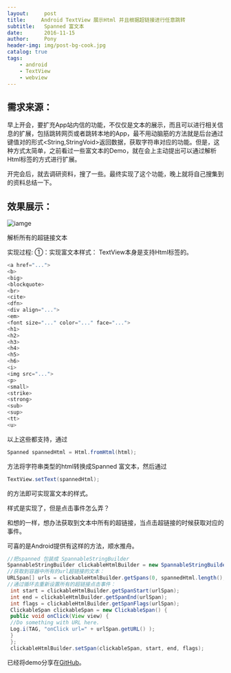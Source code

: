 ```yaml
---
layout:     post
title:     Android TextView 展示Html 并且根据超链接进行任意跳转
subtitle:   Spanned 富文本
date:       2016-11-15
author:     Pony
header-img: img/post-bg-cook.jpg
catalog: true
tags:
    - android
    - TextView
    - webview
---
```


## 需求来源：
早上开会，要扩充App站内信的功能，不仅仅是文本的展示，而且可以进行相关信息的扩展，包括跳转网页或者跳转本地的App，最不用动脑筋的方法就是后台通过键值对的形式<String,StringVoid>返回数据，获取字符串对应的功能。但是，这种方式太简单，之前看过一些富文本的Demo，就在会上主动提出可以通过解析Html标签的方式进行扩展。

开完会后，就去调研资料，搜了一些。最终实现了这个功能，晚上就将自己搜集到的资料总结一下。

## 效果展示：
![iamge](http://almostlover.com.cn/img/richtext01.gif)

解析所有的超链接文本

实现过程:
①：实现富文本样式：
TextView本身是支持Html标签的。

```java
<a href="...">
<b>
<big>
<blockquote>
<br>
<cite>
<dfn>
<div align="...">
<em>
<font size="..." color="..." face="...">
<h1>
<h2>
<h3>
<h4>
<h5>
<h6>
<i>
<img src="...">
<p>
<small>
<strike>
<strong>
<sub>
<sup>
<tt>
<u>
```
以上这些都支持，通过

```java
Spanned spannedHtml = Html.fromHtml(html);
```
方法将字符串类型的html转换成Spanned 富文本，然后通过

```java
TextView.setText(spannedHtml);
```
的方法即可实现富文本的样式。

 

样式是实现了，但是点击事件怎么弄？

和想的一样，想办法获取到文本中所有的超链接，当点击超链接的时候获取对应的事件。

可喜的是Android提供有这样的方法，顺水推舟。

```java
//把spanned 包装成 SpannableStringBuilder
SpannableStringBuilder clickableHtmlBuilder = new SpannableStringBuilder(spannedHtml);
//获取到容器中所有的url超链接的文本：
URLSpan[] urls = clickableHtmlBuilder.getSpans(0, spannedHtml.length(), URLSpan.class);
//通过循环去重新设置所有的超链接点击事件：
 int start = clickableHtmlBuilder.getSpanStart(urlSpan);
 int end = clickableHtmlBuilder.getSpanEnd(urlSpan);
 int flags = clickableHtmlBuilder.getSpanFlags(urlSpan);
 ClickableSpan clickableSpan = new ClickableSpan() {
 public void onClick(View view) {
 //Do something with URL here.
 Log.i(TAG, "onClick url=" + urlSpan.getURL() );
 }
 };
 clickableHtmlBuilder.setSpan(clickableSpan, start, end, flags);
```
已经将demo分享在[GitHub](https://github.com/liaopen123/RichTextView)。


